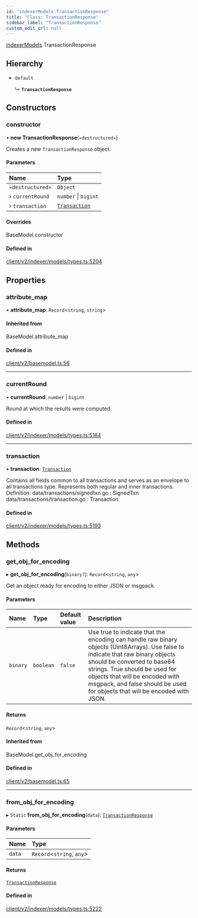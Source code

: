 ```yaml
---
id: "indexerModels.TransactionResponse"
title: "Class: TransactionResponse"
sidebar_label: "TransactionResponse"
custom_edit_url: null
---
```


[indexerModels](../namespaces/erModels).TransactionResponse

## Hierarchy

- `default`

  ↳ **`TransactionResponse`**

## Constructors

### constructor

• **new TransactionResponse**(`«destructured»`)

Creates a new `TransactionResponse` object.

#### Parameters

| Name | Type |
| :------ | :------ |
| `«destructured»` | `Object` |
| › `currentRound` | `number` \| `bigint` |
| › `transaction` | [`Transaction`](erModels.Transaction) |

#### Overrides

BaseModel.constructor

#### Defined in

[client/v2/indexer/models/types.ts:5204](https://github.com/joe-p/js-algorand-sdk/blob/6a3021f/src/client/v2/indexer/models/types.ts#L5204)

## Properties

### attribute\_map

• **attribute\_map**: `Record`<`string`, `string`\>

#### Inherited from

BaseModel.attribute\_map

#### Defined in

[client/v2/basemodel.ts:56](https://github.com/joe-p/js-algorand-sdk/blob/6a3021f/src/client/v2/basemodel.ts#L56)

___

### currentRound

• **currentRound**: `number` \| `bigint`

Round at which the results were computed.

#### Defined in

[client/v2/indexer/models/types.ts:5184](https://github.com/joe-p/js-algorand-sdk/blob/6a3021f/src/client/v2/indexer/models/types.ts#L5184)

___

### transaction

• **transaction**: [`Transaction`](erModels.Transaction)

Contains all fields common to all transactions and serves as an envelope to all
transactions type. Represents both regular and inner transactions.
Definition:
data/transactions/signedtxn.go : SignedTxn
data/transactions/transaction.go : Transaction

#### Defined in

[client/v2/indexer/models/types.ts:5193](https://github.com/joe-p/js-algorand-sdk/blob/6a3021f/src/client/v2/indexer/models/types.ts#L5193)

## Methods

### get\_obj\_for\_encoding

▸ **get_obj_for_encoding**(`binary?`): `Record`<`string`, `any`\>

Get an object ready for encoding to either JSON or msgpack.

#### Parameters

| Name | Type | Default value | Description |
| :------ | :------ | :------ | :------ |
| `binary` | `boolean` | `false` | Use true to indicate that the encoding can handle raw binary objects (Uint8Arrays). Use false to indicate that raw binary objects should be converted to base64 strings. True should be used for objects that will be encoded with msgpack, and false should be used for objects that will be encoded with JSON. |

#### Returns

`Record`<`string`, `any`\>

#### Inherited from

BaseModel.get\_obj\_for\_encoding

#### Defined in

[client/v2/basemodel.ts:65](https://github.com/joe-p/js-algorand-sdk/blob/6a3021f/src/client/v2/basemodel.ts#L65)

___

### from\_obj\_for\_encoding

▸ `Static` **from_obj_for_encoding**(`data`): [`TransactionResponse`](erModels.TransactionResponse)

#### Parameters

| Name | Type |
| :------ | :------ |
| `data` | `Record`<`string`, `any`\> |

#### Returns

[`TransactionResponse`](erModels.TransactionResponse)

#### Defined in

[client/v2/indexer/models/types.ts:5222](https://github.com/joe-p/js-algorand-sdk/blob/6a3021f/src/client/v2/indexer/models/types.ts#L5222)
